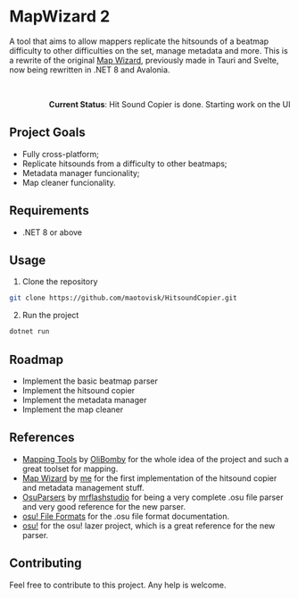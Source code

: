 # MapWizard 2

A tool that aims to allow mappers replicate the hitsounds of a beatmap difficulty to other difficulties on the set, manage metadata and more. This is a rewrite of the original [Map Wizard](https://github.com/maotovisk/map-wizard), previously made in Tauri and Svelte, now being rewritten in .NET 8 and Avalonia.

<br/>

<p align="right"><b>Current Status</b>: Hit Sound Copier is done. Starting work on the UI</p>

## Project Goals

- Fully cross-platform;
- Replicate hitsounds from a difficulty to other beatmaps;
- Metadata manager funcionality;
- Map cleaner funcionality.

## Requirements

- .NET 8 or above

## Usage

1. Clone the repository

```bash
git clone https://github.com/maotovisk/HitsoundCopier.git
```

2. Run the project

```bash
dotnet run
```

## Roadmap

- Implement the basic beatmap parser
- Implement the hitsound copier
- Implement the metadata manager
- Implement the map cleaner

## References

- [Mapping Tools](https://github.com/olibomby/mapping_tools) by [OliBomby](https://github.com/olibomby) for the whole idea of the project and such a great toolset for mapping.
- [Map Wizard](https://github.com/maotovisk/map-wizard) by [me](https://github.com/maotovisk) for the first implementation of the hitsound copier and metadata management stuff.
- [OsuParsers](https://github.com/mrflashstudio/OsuParsers) by [mrflashstudio](https://github.com/mrflashstudio) for being a very complete .osu file parser and very good reference for the new parser.
- [osu! File Formats](https://osu.ppy.sh/help/wiki/osu!_File_Formats) for the .osu file format documentation.
- [osu!](https://github.com/ppy/osu) for the osu! lazer project, which is a great reference for the new parser.

## Contributing

Feel free to contribute to this project. Any help is welcome.
